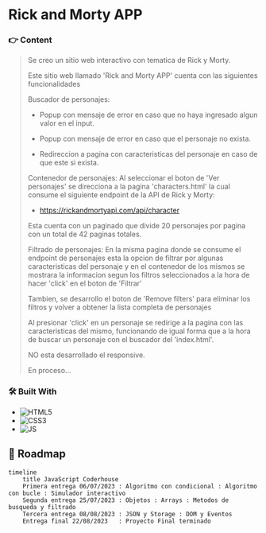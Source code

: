 # Rick and Morty APP

### 👉 Content
> Se creo un sitio web interactivo con tematica de Rick y Morty.
> 
> Este sitio web llamado 'Rick and Morty APP' cuenta con las siguientes funcionalidades
> 
> Buscador de personajes:
> * Popup con mensaje de error en caso que no haya ingresado algun valor en el input.
> 
> * Popup con mensaje de error en caso que el personaje no exista.
> 
> * Redireccion a pagina con caracteristicas del personaje en caso de que este si exista.
>
> Contenedor de personajes:
> Al seleccionar el boton de 'Ver personajes' se direcciona a la pagina 'characters.html' la cual consume el siguiente endpoint de la API de Rick y Morty:
> * https://rickandmortyapi.com/api/character
>
> Esta cuenta con un paginado que divide 20 personajes por pagina con un total de 42 paginas totales.
>
> Filtrado de personajes:
> En la misma pagina donde se consume el endpoint de personajes esta la opcion de filtrar por algunas caracteristicas del personaje y en el contenedor de los mismos
> se mostrara la informacion segun los filtros seleccionados a la hora de hacer 'click' en el boton de 'Filtrar'
>
> Tambien, se desarrollo el boton de 'Remove filters' para eliminar los filtros y volver a obtener la lista completa de personajes
>
> Al presionar 'click' en un personaje se redirige a la pagina con las caracteristicas del mismo, funcionando de igual forma que a la hora de buscar un personaje con el buscador del 'index.html'.
>
> NO esta desarrollado el responsive.
> 
> En proceso...

### 🛠 Built With

* ![HTML5](https://img.shields.io/badge/html5-%23E34F26.svg?style=for-the-badge&logo=html5&logoColor=white)
* ![CSS3](https://img.shields.io/badge/css3-%231572B6.svg?style=for-the-badge&logo=css3&logoColor=white)
* ![JS](https://img.shields.io/badge/JavaScript-F7DF1E?style=for-the-badge&logo=javascript&logoColor=black)



##  📅 Roadmap

``` mermaid
timeline
    title JavaScript Coderhouse
    Primera entrega 06/07/2023 : Algoritmo con condicional : Algoritmo con bucle : Simulador interactivo
    Segunda entrega 25/07/2023 : Objetos : Arrays : Metodos de busqueda y filtrado 
    Tercera entrega 08/08/2023 : JSON y Storage : DOM y Eventos
    Entrega final 22/08/2023   : Proyecto Final terminado
```
